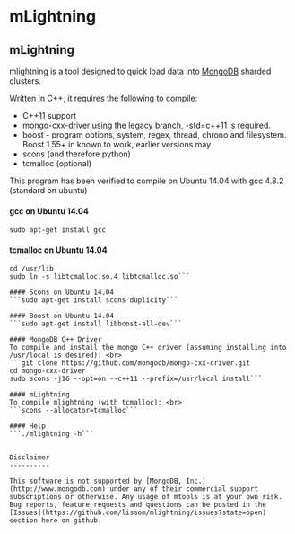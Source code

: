 # mLightning

mLightning
----------

mlightning is a tool designed to quick load data into [MongoDB](http://www.mongodb.org) sharded clusters.

Written in C++, it requires the following to compile:
* C++11 support
* mongo-cxx-driver using the legacy branch, -std=c++11 is required.
* boost - program options, system, regex, thread, chrono and filesystem.  Boost 1.55+ in known to work, earlier versions may
* scons (and therefore python)
* tcmalloc (optional)

This program has been verified to compile on Ubuntu 14.04 with gcc 4.8.2 (standard on ubuntu)

#### gcc on Ubuntu 14.04
```sudo apt-get install gcc```

#### tcmalloc on Ubuntu 14.04
```sudo apt-get install libtcmalloc-minimal4
cd /usr/lib
sudo ln -s libtcmalloc.so.4 libtcmalloc.so```

#### Scons on Ubuntu 14.04
```sudo apt-get install scons duplicity```

#### Boost on Ubuntu 14.04
```sudo apt-get install libboost-all-dev```

#### MongoDB C++ Driver
To compile and install the mongo C++ driver (assuming installing into /usr/local is desired): <br>
```git clone https://github.com/mongodb/mongo-cxx-driver.git
cd mongo-cxx-driver
sudo scons -j16 --opt=on --c++11 --prefix=/usr/local install```

#### mLightning
To compile mlightning (with tcmalloc): <br>
```scons --allocator=tcmalloc```

#### Help
```./mlightning -h```


Disclaimer
----------

This software is not supported by [MongoDB, Inc.](http://www.mongodb.com) under any of their commercial support subscriptions or otherwise. Any usage of mtools is at your own risk. 
Bug reports, feature requests and questions can be posted in the [Issues](https://github.com/lissom/mlightning/issues?state=open) section here on github. 

